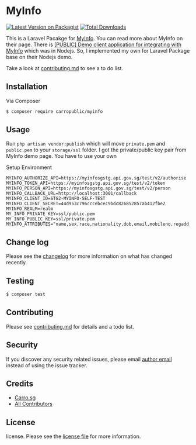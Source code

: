 # MyInfo

[![Latest Version on Packagist][ico-version]][link-packagist]
[![Total Downloads][ico-downloads]][link-downloads]

This is a Laravel Pacakge for [MyInfo](https://www.ndi-api.gov.sg/library/trusted-data/myinfo/introduction). You can read more about MyInfo on their page.
There is [[PUBLIC] Demo client application for integrating with MyInfo](https://github.com/jamesleegovtech/myinfo-demo-app) which was in Nodejs. So, I implemented my own for Laravel Package base on their Nodejs demo.

Take a look at [contributing.md](contributing.md) to see a to do list.

## Installation

Via Composer

``` bash
$ composer require carropublic/myinfo
```

## Usage

Run `php artisan vendor:publish` which will move `private.pem` and `public.pem` to your `storage/ssl` folder. I got the private/public key pair from MyInfo demo page. You have to use your own

Setup Environment

	MYINFO_AUTHORIZE_API=https://myinfosgstg.api.gov.sg/test/v2/authorise
	MYINFO_TOKEN_API=https://myinfosgstg.api.gov.sg/test/v2/token
	MYINFO_PERSON_API=https://myinfosgstg.api.gov.sg/test/v2/person
	MYINFO_CALLBACK_URL=http://localhost:3001/callback
	MYINFO_CLIENT_ID=STG2-MYINFO-SELF-TEST
	MYINFO_CLIENT_SECRET=44d953c796cccebcec9bdc826852857ab412fbe2
	MYINFO_REALM=realm
	MY_INFO_PRIVATE_KEY=ssl/public.pem
	MY_INFO_PUBLIC_KEY=ssl/private.pem
	MYINFO_ATTRIBUTES="name,sex,race,nationality,dob,email,mobileno,regadd,housingtype,hdbtype,marital,edulevel,assessableincome,hanyupinyinname,aliasname,hanyupinyinaliasname,marriedname,cpfcontributions,cpfbalances"

## Change log

Please see the [changelog](changelog.md) for more information on what has changed recently.

## Testing

``` bash
$ composer test
```

## Contributing

Please see [contributing.md](contributing.md) for details and a todo list.

## Security

If you discover any security related issues, please email <a href="mail:universe@carro.co?Subject=Security Bug In MyInfo">author email</a> instead of using the issue tracker.

## Credits

- [Carro.sg][link-author]
- [All Contributors][link-contributors]

## License

license. Please see the [license file](license.md) for more information.

[ico-version]: https://img.shields.io/packagist/v/carropublic/myinfo.svg?style=flat-square
[ico-downloads]: https://img.shields.io/packagist/dt/carropublic/myinfo.svg?style=flat-square

[link-packagist]: https://packagist.org/packages/carropublic/myinfo
[link-downloads]: https://packagist.org/packages/carropublic/myinfo
[link-author]: https://github.com/carro-public
[link-contributors]: ../../contributors]